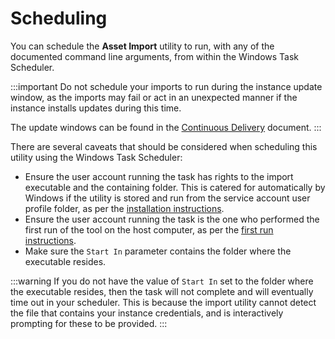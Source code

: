 # Scheduling

You can schedule the **Asset Import** utility to run, with any of the documented command line arguments, from within the Windows Task Scheduler.

:::important
Do not schedule your imports to run during the instance update window, as the imports may fail or act in an unexpected manner if the instance installs updates during this time.

The update windows can be found in the [Continuous Delivery](hornbill-cloud/continuous-delivery#hornbill-update-deployment-process) document.
:::

There are several caveats that should be considered when scheduling this utility using the Windows Task Scheduler:

- Ensure the user account running the task has rights to the import executable and the containing folder. This is catered for automatically by Windows if the utility is stored and run from the service account user profile folder, as per the [installation instructions](/data-imports-guide/assets/overview#installation).
- Ensure the user account running the task is the one who performed the first run of the tool on the host computer, as per the [first run instructions](/data-imports-guide/assets/command#first-run).
- Make sure the `Start In` parameter contains the folder where the executable resides.

:::warning
If you do not have the value of `Start In` set to the folder where the executable resides, then the task will not complete and will eventually time out in your scheduler. This is because the import utility cannot detect the file that contains your instance credentials, and is interactively prompting for these to be provided.
:::